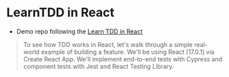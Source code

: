 # LearnTDD in React

* Demo repo following the [Learn TDD in React](https://learntdd.in/react/)

> To see how TDD works in React, let's walk through a simple real-world example of building a feature. We'll be using React [17.0.1] via Create React App. We'll implement end-to-end tests with Cypress and component tests with Jest and React Testing Library.
